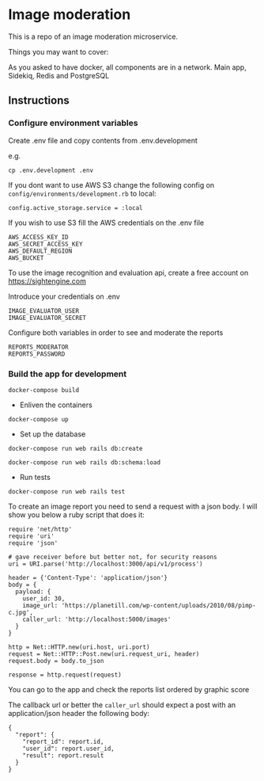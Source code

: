 # Image moderation

This is a repo of an image moderation microservice.

Things you may want to cover:

As you asked to have docker, all components are in a network. Main app, Sidekiq, Redis and PostgreSQL

## Instructions

### Configure environment variables

Create .env file and copy contents from .env.development

e.g.

`cp .env.development .env`


If you dont want to use AWS S3 change the following config on `config/environments/development.rb` to local:

`config.active_storage.service = :local`

If you wish to use S3 fill the AWS credentials on the .env file

```
AWS_ACCESS_KEY_ID
AWS_SECRET_ACCESS_KEY
AWS_DEFAULT_REGION
AWS_BUCKET
```


To use the image recognition and evaluation api, create a free account on https://sightengine.com

Introduce your credentials on .env

```
IMAGE_EVALUATOR_USER
IMAGE_EVALUATOR_SECRET
```

Configure both variables in order to see and moderate the reports

```
REPORTS_MODERATOR
REPORTS_PASSWORD
```

### Build the app for development

`docker-compose build`

* Enliven the containers

`docker-compose up`

* Set up the database

`docker-compose run web rails db:create`

`docker-compose run web rails db:schema:load`


* Run tests

`docker-compose run web rails test`


To create an image report you need to send a request with a json body.
I will show you below a ruby script that does it:

```
require 'net/http'
require 'uri'
require 'json'

# gave receiver before but better not, for security reasons
uri = URI.parse('http://localhost:3000/api/v1/process')

header = {'Content-Type': 'application/json'}
body = {
  payload: {
    user_id: 30,
    image_url: 'https://planetill.com/wp-content/uploads/2010/08/pimp-c.jpg',
    caller_url: 'http://localhost:5000/images'
  }
}

http = Net::HTTP.new(uri.host, uri.port)
request = Net::HTTP::Post.new(uri.request_uri, header)
request.body = body.to_json

response = http.request(request)
```

You can go to the app and check the reports list ordered by graphic score

The callback url or better the `caller_url` should expect a post with an application/json header the following body:

```
{
  "report": {
    "report_id": report.id,
    "user_id": report.user_id,
    "result": report.result
  }
}
```
